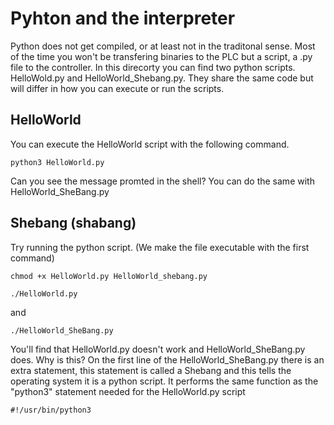 # Pyhton and the interpreter

Python does not get compiled, or at least not in the traditonal sense. Most of the time you won't be transfering binaries to the PLC but a script, a .py file to the controller.
In this direcorty you can find two python scripts. HelloWold.py and HelloWorld_Shebang.py. They share the same code but will differ in how you can execute or run the scripts.

## HelloWorld

You can execute the HelloWorld script with the following command.

```
python3 HelloWorld.py
```

Can you see the message promted in the shell?
You can do the same with HelloWorld_SheBang.py

## Shebang (shabang)
Try running the python script. (We make the file executable with the first command)

```
chmod +x HelloWorld.py HelloWorld_shebang.py
```

```
./HelloWorld.py
```
and 
```
./HelloWorld_SheBang.py
```
You'll find that HelloWorld.py doesn't work and HelloWorld_SheBang.py does. Why is this?
On the first line of the HelloWorld_SheBang.py there is an extra statement, this statement is called a Shebang and this tells the operating system it is a python script. It performs the same function as the "python3" statement needed for the HelloWorld.py script

```
#!/usr/bin/python3
```
